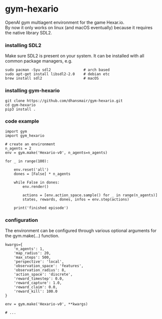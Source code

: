# gym-hexario
OpenAI gym multiagent environment for the game Hexar.io.  
By now it only works on linux (and macOS eventually) because it requires the native library SDL2. 

### installing SDL2
Make sure SDL2 is present on your system. 
It can be installed with all common package managers, e.g.
```
sudo pacman -Syu sdl2               # arch based
sudo apt-get install libsdl2-2.0    # debian etc
brew install sdl2                   # macOS
```

### installing gym-hexario
```
git clone https://github.com/dhansmair/gym-hexario.git
cd gym-hexario
pip3 install .

```

### code example
```
import gym
import gym_hexario

# create an environment
n_agents = 2
env = gym.make('Hexario-v0', n_agents=n_agents)

for _ in range(100):

    env.reset('all')
    dones = [False] * n_agents

    while False in dones:
        env.render()

        actions = [env.action_space.sample() for _ in range(n_agents)]
        states, rewards, dones, infos = env.step(actions)

    print('finished episode')
```

### configuration
The environment can be configured through various optional arguments for the gym.make(...) function.  
```
kwargs={
    'n_agents': 1,
    'map_radius': 20,
    'max_steps': 500,
    'perspective': 'local',
    'observation_space': 'features',
    'observation_radius': 8,
    'action_space': 'discrete',
    'reward_timestep': 0.0,
    'reward_capture': 1.0,
    'reward_claim': 0.0,
    'reward_kill': 100.0
}

env = gym.make('Hexario-v0', **kwargs)

# ...
```

